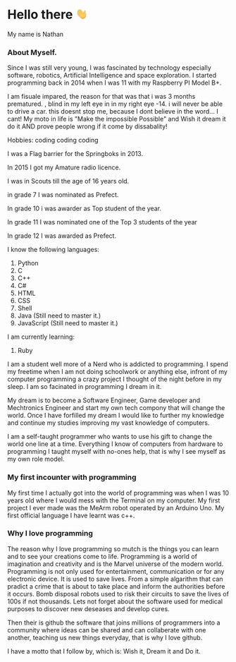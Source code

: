 # Hello there <img src="https://raw.githubusercontent.com/Nathan-Busse/Nathan-Busse/CODE/waving-hand-joypixels.gif " width="30px">


My name is Nathan

### About Myself.

Since I was still very young, I was fascinated by technology especially software, robotics, Artificial Intelligence and space exploration. 
I started programming back in 2014 when I was 11 with my Raspberry PI Model B+.

I am fisuale impared, the reason for that was that i was 3 months prematured.
, blind in my left eye  in in my right eye -14.  i will never be able to drive a car.
this doesnt stop me, because I dont believe in the word... I cant!
My moto in life is "Make the impossible Possible" and Wish it dream it do it AND prove people wrong if it come by dissabality!

Hobbies:  coding coding coding

I was a Flag barrier for the Springboks in 2013.

In 2015 I got my Amature radio licence.

I was in Scouts till the age of 16 years old.

in grade 7 I was nominated as Prefect.

In grade 10 i was awarder as Top student of the year.

In grade 11 I was nominated one of the Top 3 students of the year

In grade 12 I was awarded as Prefect.

I know the following languages:

1. Python
2. C
3. C++
4. C#
5. HTML
6. CSS
7. Shell
8. Java (Still need to master it.)
9. JavaScript (Still need to master it.)

I am currently learning:

1. Ruby

I am a student well more of a Nerd who is addicted to programming.
I spend my freetime when I am not doing schoolwork or anything else, infront of my computer programming a crazy project I thought of the night before
in my sleep. I am so facinated in programming I dream in it.

My dream is to become a Software Engineer, Game developer and Mechtronics Engineer and start my own tech compony that will change the world.
Once I have forfilled my dream I would like to further my knowledge and continue my studies improving my vast knowledge of computers.

I am a self-taught programmer who wants to use his gift to change the world one line at a time. 
Everything I know of computers from hardware to programming I taught myself with no-ones help, that is why I see myself as my own role model.

### My first incounter with programming

My first time I actually got into the world of programming was when I was 10 years old where I would mess with the Terminal on my computer.
My first project I ever made was the MeArm robot operated by an Arduino Uno. 
My first official language I have learnt was c++.

### Why I love programming

The reason why I love programming so mutch is the things you can learn and to see your creations come to life.
Programming is a world of imagination and creativity and is the Marvel universe of the modern world.
Programming is not only used for entertainment, communication or for any electronic device. It is used to save lives.
From a simple algarithm that can pradict a crime that is about to take place and inform the authorities before it occurs.
Bomb disposal robots used to risk their circuits to save the lives of 100s if not thousands.
Lets not forget about the software used for medical purposes to discover new deseases and develop cures.

Then their is github the software that joins millions of programmers into a community where ideas can be shared and can collaberate with one another,
teaching us new things everyday, that is why I love github.

I have a motto that I follow by, which is:
Wish it, Dream it and Do it.


















